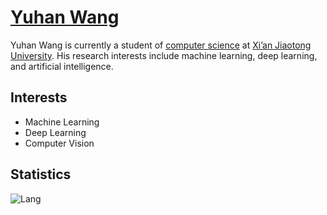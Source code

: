 
# [Yuhan Wang](https://yuhanwang.netlify.app)

Yuhan Wang is currently a student of [computer science](http://www.cs.xjtu.edu.cn) at [Xi’an Jiaotong University](http://www.xjtu.edu.cn). His research interests include machine learning, deep learning, and artificial intelligence.

## Interests 
- Machine Learning
- Deep Learning
- Computer Vision
<!--
## Programming Languages
- C/C++
- Python
- Java
- MATLAB
-->
## Statistics

![Lang](https://github-readme-stats.vercel.app/api/top-langs/?username=yuhan-W&theme=vue&layout=compact)

<!--![Stats](https://github-readme-stats.vercel.app/api?username=yuhan-W)-->
